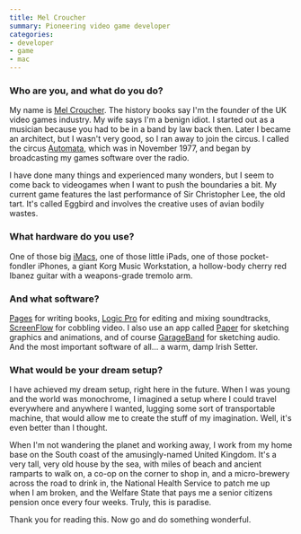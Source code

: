 ```yaml
---
title: Mel Croucher
summary: Pioneering video game developer
categories:
- developer
- game
- mac
---
```


### Who are you, and what do you do?

My name is [Mel Croucher](http://www.melcroucher.net/ "Mel's website."). The history books say I'm the founder of the UK video games industry. My wife says I'm a benign idiot. I started out as a musician because you had to be in a band by law back then. Later I became an architect, but I wasn't very good, so I ran away to join the circus. I called the circus [Automata](http://www.automatasource.com/ "Mel's game company."), which was in November 1977, and began by broadcasting my games software over the radio.

I have done many things and experienced many wonders, but I seem to come back to videogames when I want to push the boundaries a bit. My current game features the last performance of Sir Christopher Lee, the old tart. It's called Eggbird and involves the creative uses of avian bodily wastes.

### What hardware do you use?

One of those big [iMacs][imac], one of those little iPads, one of those pocket-fondler iPhones, a giant Korg Music Workstation, a hollow-body cherry red Ibanez guitar with a weapons-grade tremolo arm.

### And what software?

[Pages][] for writing books, [Logic Pro][logic-pro] for editing and mixing soundtracks, [ScreenFlow][] for cobbling video. I also use an app called [Paper][paper-ios] for sketching graphics and animations, and of course [GarageBand][] for sketching audio. And the most important software of all... a warm, damp Irish Setter.

### What would be your dream setup?

I have achieved my dream setup, right here in the future. When I was young and the world was monochrome, I imagined a setup where I could travel everywhere and anywhere I wanted, lugging some sort of transportable machine, that would allow me to create the stuff of my imagination. Well, it's even better than I thought.

When I'm not wandering the planet and working away, I work from my home base on the South coast of the amusingly-named United Kingdom. It's a very tall, very old house by the sea, with miles of beach and ancient ramparts to walk on, a co-op on the corner to shop in, and a micro-brewery across the road to drink in, the National Health Service to patch me up when I am broken, and the Welfare State that pays me a senior citizens pension once every four weeks. Truly, this is paradise.

Thank you for reading this. Now go and do something wonderful.

[imac]: https://www.apple.com/imac/ "An all-in-one computer."
[garageband]: https://www.apple.com/mac/garageband/ "An audio recording and editing tool for the Mac."
[screenflow]: http://www.telestream.net/screenflow/overview.htm "A screencasting studio for the Mac."
[logic-pro]: https://www.apple.com/logic-pro/ "A professional audio application for the Mac."
[paper-ios]: https://www.fiftythree.com/paper "A notebook/drawing app."
[pages]: https://www.apple.com/pages/ "A Mac word processor and layout tool from Apple."
